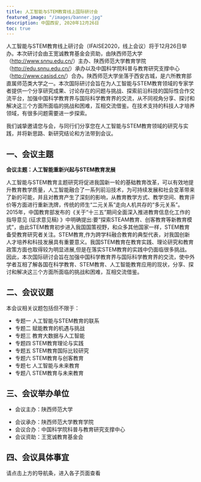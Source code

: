 ```yaml
---
title: 人工智能与STEM教育线上国际研讨会
featured_image: "/images/banner.jpg"
description: 中国西安, 2020年12月26日
toc: true 
---
```


人工智能与STEM教育线上研讨会（IFAISE2020，线上会议）将于12月26日举办。本次研讨会由王宽诚教育基金会资助，由陕西师范大学（<http://www.snnu.edu.cn/>）主办、陕西师范大学教育学院（<http://edu.snnu.edu.cn/>）承办以及中国科学院科普与教育研究支撑中心（<http://www.casisd.cn/>）合办。陕西师范大学坐落于西安古城，是六所教育部直属师范类大学之一。本次国际研讨会旨在为人工智能与STEM教育领域的专家学者提供一个分享研究成果、讨论存在的问题与挑战、探索前沿科技的国际性合作交流平台，加强中国科学教育界与国际科学教育界的交流，从不同视角分享、探讨和解决这三个方面所面临的挑战和困难，互相交流借鉴。在技术支持的科技人才培养领域，有很多问题需要进一步探索。

我们诚挚邀请您与会，与同行们分享您在人工智能与STEM教育领域的研究与实践，并将新思路、新研究结论和方法带到会议。

## 一、会议主题

**会议主题：人工智能重新兴起与STEM教育发展**

人工智能与STEM教育主题研究将促进我国新一轮的基础教育改革，可以有效地提升教育教学质量，人工智能融合了一系列前沿技术，为可持续发展和社会变革带来了新的可能，并且对教育产生了深刻的影响，从教育教学方式、教学空间、教育评价等方面进行重新洗牌，传统的师生“二元关系”走向人机共存的“多元关系”。2015年，中国教育部发布的《关于“十三五”期间全面深入推进教育信息化工作的指导意见 (征求意见稿) 》中明确提出:要“探索STEAM教育、创客教育等新教育模式”，由此STEM教育初步进入我国国策视野，和众多其他国家一样，STEM教育备受教育研究者关注。STEM教育,作为跨学科融合教育的典型代表，对我国创新人才培养和科技发展具有重要意义。我国STEM教育在教育实践、理论研究和教育政策方面也取得较为明显进展,但是在落实STEM教育的实践中仍面临很多挑战。因此，本次国际研讨会旨在加强中国科学教育界与国际科学教育界的交流，使中外学者互相了解各国在科学教育、STEM教育、人工智能教育应用的现状，分享、探讨和解决这三个方面所面临的挑战和困难，互相交流借鉴。

## 二、会议议题

本会议相关议题包括但不限于：

- 专题一 人工智能与STEM教育的联系
- 专题二 赋能教育的机遇与挑战
- 专题三 教育大数据与人工智能
- 专题四 STEM教育理论与实践
- 专题五 STEM教育国际比较研究
- 专题六 STEM教育与创客教育
- 专题七 人工智能与未来教育
- 专题八 STEM教育与未来教育

## 三、会议举办单位
- 会议主办：陕西师范大学
<!-- - 会议协办：国际科学教育学会理事会（ICASE） -->
- 会议承办：陕西师范大学教育学院
- 会议合办：中国科学院科普与教育研究支撑中心
- 会议资助：王宽诚教育基金会

## 四、会议具体事宜

请点击上方的导航条，进入各子页面查看
